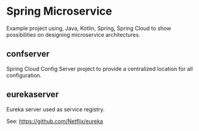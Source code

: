# Spring Microservice
Example project using, Java, Kotlin, Spring, Spring Cloud to show possibilities on designing microservice architectures.

## confserver 
Spring Cloud Config Server project to provide a centralized location for all configuration. 

## eurekaserver
Eureka server used as service registry. 

See: https://github.com/Netflix/eureka